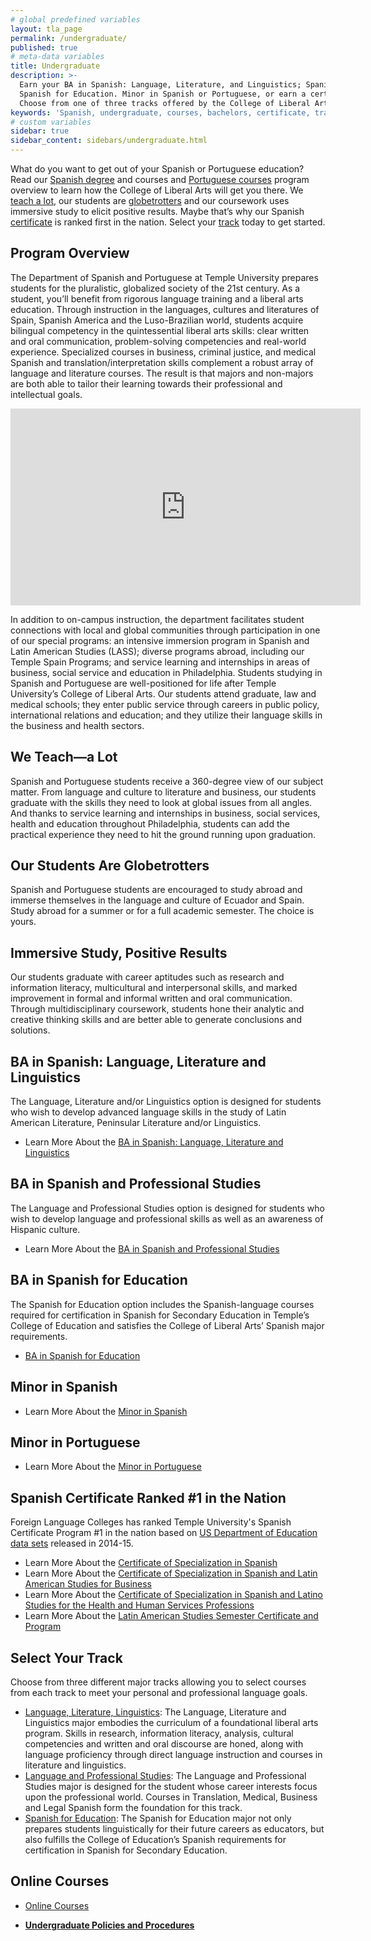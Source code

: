 ```yaml
---
# global predefined variables
layout: tla_page
permalink: /undergraduate/
published: true
# meta-data variables
title: Undergraduate
description: >-
  Earn your BA in Spanish: Language, Literature, and Linguistics; Spanish and Professional Studies, or
  Spanish for Education. Minor in Spanish or Portuguese, or earn a certificate in Spanish.
  Choose from one of three tracks offered by the College of Liberal Arts at Temple University.
keywords: 'Spanish, undergraduate, courses, bachelors, certificate, tracks'
# custom variables
sidebar: true
sidebar_content: sidebars/undergraduate.html
---
```

What do you want to get out of your Spanish or Portuguese education? Read our  [Spanish degree](#ba-in-spanish-language-literature-and-linguistics) and courses and [Portuguese courses](#minor-in-portuguese) program overview to learn how the College of Liberal Arts will get you there. We [teach a lot](#we-teach-a-lot), our students are [globetrotters](#our-students-are-globetrotters) and our coursework uses immersive study to elicit positive results. Maybe that’s why our Spanish [certificate](#spanish-certificate-ranked-1-in-the-nation) is ranked first in the nation. Select your [track](#select-your-track) today to get started.

## Program Overview
The Department of Spanish and Portuguese at Temple University prepares students for the pluralistic, globalized society of the 21st century. As a student, you’ll benefit from rigorous language training and a liberal arts education. Through instruction in the languages, cultures and literatures of Spain, Spanish America and the Luso-Brazilian world, students acquire bilingual competency in the quintessential liberal arts skills: clear written and oral communication, problem-solving competencies and real-world experience. Specialized courses in business, criminal justice, and medical Spanish and translation/interpretation skills complement a robust array of language and literature courses. The result is that majors and non-majors are both able to tailor their learning towards their professional and intellectual goals. 

<div class="video-container">
  <iframe width="560" height="315" src="https://www.youtube.com/embed/hUEDdq7zl9E?rel=0" frameborder="0" allow="autoplay; encrypted-media" allowfullscreen></iframe>
</div>

In addition to on-campus instruction, the department facilitates student connections with local and global communities through participation in one of our special programs: an intensive immersion program in Spanish and Latin American Studies (LASS); diverse programs abroad, including our Temple Spain Programs; and service learning and internships in areas of business, social service and education in Philadelphia. Students studying in Spanish and Portuguese are well-positioned for life after Temple University’s College of Liberal Arts. Our students attend graduate, law and medical schools; they enter public service through careers in public policy, international relations and education; and they utilize their language skills in the business and health sectors. 

## We Teach—a Lot
Spanish and Portuguese students receive a 360-degree view of our subject matter. From language and culture to literature and business, our students graduate with the skills they need to look at global issues from all angles. And thanks to service learning and internships in business, social services, health and education throughout Philadelphia, students can add the practical experience they need to hit the ground running upon graduation.

## Our Students Are Globetrotters
Spanish and Portuguese students are encouraged to study abroad and immerse themselves in the language and culture of Ecuador and Spain. Study abroad for a summer or for a full academic semester. The choice is yours.

## Immersive Study, Positive Results
Our students graduate with career aptitudes such as research and information literacy, multicultural and interpersonal skills, and marked improvement in formal and informal written and oral communication. Through multidisciplinary coursework, students hone their analytic and creative thinking skills and are better able to generate conclusions and solutions.

## BA in Spanish: Language, Literature and Linguistics
The Language, Literature and/or Linguistics option is designed for students who wish to develop advanced language skills in the study of Latin American Literature, Peninsular Literature and/or Linguistics.
- Learn More About the [BA in Spanish: Language, Literature and Linguistics](http://bulletin.temple.edu/undergraduate/liberal-arts/spanish-portuguese/ba-spanish-language-literature-linguistics-option/)

## BA in Spanish and Professional Studies
The Language and Professional Studies option is designed for students who wish to develop language and professional skills as well as an awareness of Hispanic culture.
- Learn More About the [BA in Spanish and Professional Studies](http://bulletin.temple.edu/undergraduate/liberal-arts/spanish-portuguese/ba-spanish-language-professional-studies-option/)

## BA in Spanish for Education
The Spanish for Education option includes the Spanish-language courses required for certification in Spanish for Secondary Education in Temple’s College of Education and satisfies the College of Liberal Arts’ Spanish major requirements.
- [BA in Spanish for Education](http://bulletin.temple.edu/undergraduate/liberal-arts/spanish-portuguese/ba-spanish-education-option/)

## Minor in Spanish
- Learn More About the [Minor in Spanish](http://bulletin.temple.edu/undergraduate/liberal-arts/spanish-portuguese/minor-spanish/)

## Minor in Portuguese
- Learn More About the [Minor in Portuguese](http://bulletin.temple.edu/undergraduate/liberal-arts/spanish-portuguese/minor-portuguese/)

## Spanish Certificate Ranked #1 in the Nation
Foreign Language Colleges has ranked Temple University's Spanish Certificate Program #1 in the nation based on [US Department of Education data sets](https://news.temple.edu/news/2016-06-30/spanish-certificate-programs-ranked-number-one-nationally) released in 2014-15.

- Learn More About the [Certificate of Specialization in Spanish](http://bulletin.temple.edu/undergraduate/liberal-arts/certificate-programs/certificate-spanish/)
- Learn More About the [Certificate of Specialization in Spanish and Latin American Studies for Business](http://bulletin.temple.edu/undergraduate/liberal-arts/certificate-programs/certificate-spanish-latin-american-studies-business/)
- Learn More About the [Certificate of Specialization in Spanish and Latino Studies for the Health and Human Services Professions](http://bulletin.temple.edu/undergraduate/liberal-arts/certificate-programs/certificate-spanish-latino-studies-health-human-services-professions/)
- Learn More About the [Latin American Studies Semester Certificate and Program](http://bulletin.temple.edu/undergraduate/liberal-arts/certificate-programs/certificate-latin-american-studies/)

## Select Your Track
Choose from three different major tracks allowing you to select courses from each track to meet your personal and professional language goals.

- [Language, Literature, Linguistics](http://bulletin.temple.edu/undergraduate/liberal-arts/spanish-portuguese/ba-spanish-language-literature-linguistics-option/#requirementstext): The Language, Literature and Linguistics major embodies the curriculum of a foundational liberal arts program. Skills in research, information literacy, analysis, cultural competencies and written and oral discourse are honed, along with language proficiency through direct language instruction and courses in literature and linguistics.
- [Language and Professional Studies](http://bulletin.temple.edu/undergraduate/liberal-arts/spanish-portuguese/ba-spanish-language-professional-studies-option/#requirementstext): The Language and Professional Studies major is designed for the student whose career interests focus upon the professional world. Courses in Translation, Medical, Business and Legal Spanish form the foundation for this track.
- [Spanish for Education](http://bulletin.temple.edu/undergraduate/liberal-arts/spanish-portuguese/ba-spanish-education-option/#requirementstext): The Spanish for Education major not only prepares students linguistically for their future careers as educators, but also fulfills the College of Education’s Spanish requirements for certification in Spanish for Secondary Education.

## Online Courses
- [Online Courses](https://develop.cla.temple.edu/spanish/undergraduate/online-courses/)

- **[Undergraduate Policies and Procedures](https://liberalarts.temple.edu/sites/liberalarts/files/Spanish-%20Undergraduate%20Policies%20and%20Procedures.pdf)**
